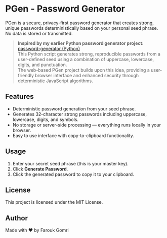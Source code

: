 # PGen - Password Generator

PGen is a secure, privacy-first password generator that creates strong, unique passwords deterministically based on your personal seed phrase. No data is stored or transmitted.

> **Inspired by my earlier Python password generator project:**  
> [password-generator (Python)](https://github.com/FaroukGomri/password-generator)  
> This Python script generates strong, reproducible passwords from a user-defined seed using a combination of uppercase, lowercase, digits, and punctuation.  
> The web-based PGen project builds upon this idea, providing a user-friendly browser interface and enhanced security through deterministic JavaScript algorithms.

## Features

- Deterministic password generation from your seed phrase.
- Generates 32-character strong passwords including uppercase, lowercase, digits, and symbols.
- No storage or server-side processing — everything runs locally in your browser.
- Easy to use interface with copy-to-clipboard functionality.

## Usage

1. Enter your secret seed phrase (this is your master key).
2. Click **Generate Password**.
3. Click the generated password to copy it to your clipboard.

## License

This project is licensed under the MIT License.

## Author

Made with ❤️ by Farouk Gomri
